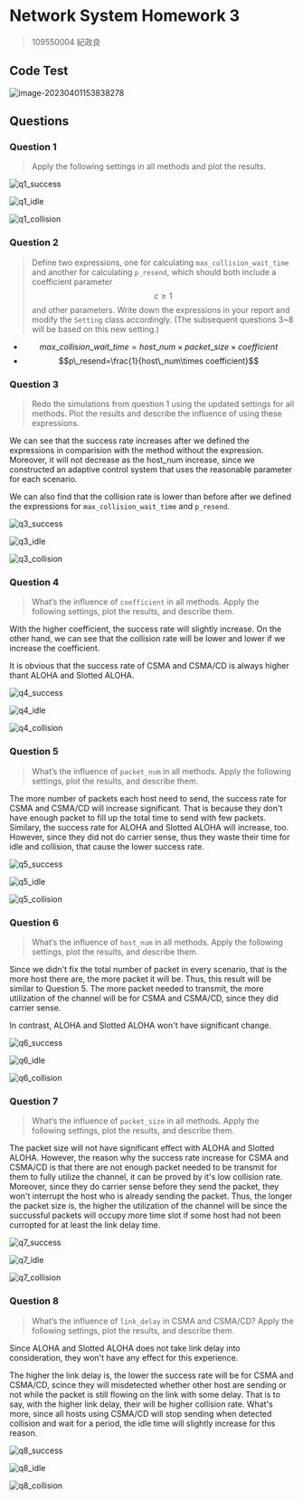 # Network System Homework 3

> 109550004 紀政良

## Code Test


![image-20230401153838278](./assets/question0.png)

## Questions

### Question 1

>   Apply the following settings in all methods and plot the results.

![q1_success](./results/q1_success.png)

![q1_idle](./results/q1_idle.png)

![q1_collision](./results/q1_collision.png)


### Question 2

>   Define two expressions, one for calculating `max_collision_wait_time` and another for calculating `p_resend`, which should both include a coefficient parameter $$c \geq 1$$ and other parameters. Write down the expressions in your report and modify the `Setting` class accordingly. (The subsequent questions 3~8 will be based on this new setting.) 

-   $$max\_collision\_wait\_time=host\_num \times packet\_size \times coefficient$$
-   $$p\_resend=\frac{1}{host\_num\times coefficient}$$

### Question 3

>   Redo the simulations from question 1 using the updated settings for all methods. Plot the results and describe the influence of using these expressions.

We can see that the success rate increases after we defined the expressions in comparision with the method without the expression. Moreover, it will not decrease as the host_num increase, since we constructed an adaptive control system that uses the reasonable parameter for each scenario.

We can also find that the collision rate is lower than before after we defined the expressions for `max_collision_wait_time` and `p_resend`.


![q3_success](./results/q3_success.png)

![q3_idle](./results/q3_idle.png)

![q3_collision](./results/q3_collision.png)

### Question 4

>   What’s the influence of `coefficient` in all methods. Apply the following settings, plot the results, and describe them.

With the higher coefficient, the success rate will slightly increase. On the other hand, we can see that the collision rate will be lower and lower if we increase the coefficient.

It is obvious that the success rate of CSMA and CSMA/CD is always higher thant ALOHA and Slotted ALOHA.


![q4_success](./results/q4_success.png)

![q4_idle](./results/q4_idle.png)

![q4_collision](./results/q4_collision.png)

### Question 5

>   What’s the influence of `packet_num` in all methods. Apply the following settings, plot the results, and describe them.

The more number of packets each host need to send, the success rate for CSMA and CSMA/CD will increase significant. That is because they don't have enough packet to fill up the total time to send with few packets. Similary, the success rate for ALOHA and Slotted ALOHA will increase, too. However, since they did not do carrier sense, thus they waste their time for idle and collision, that cause the lower success rate.


![q5_success](./results/q5_success.png)

![q5_idle](./results/q5_idle.png)

![q5_collision](./results/q5_collision.png)

### Question 6

>   What’s the influence of `host_num` in all methods. Apply the following settings, plot the results, and describe them.

Since we didn't fix the total number of packet in every scenario, that is the more host there are, the more packet it will be. Thus, this result will be similar to Question 5. The more packet needed to transmit, the more utilization of the channel will be for CSMA and CSMA/CD, since they did carrier sense.

In contrast, ALOHA and Slotted ALOHA won't have significant change.


![q6_success](./results/q6_success.png)

![q6_idle](./results/q6_idle.png)

![q6_collision](./results/q6_collision.png)

### Question 7

>   What’s the influence of `packet_size` in all methods. Apply the following settings, plot the results, and describe them.

The packet size will not have significant effect with ALOHA and Slotted ALOHA. However, the reason why the success rate increase for CSMA and CSMA/CD is that there are not enough packet needed to be transmit for them to fully utilize the channel, it can be proved by it's low collision rate. Moreover, since they do carrier sense before they send the packet, they won't interrupt the host who is already sending the packet. Thus, the longer the packet size is, the higher the utilization of the channel will be since the succussful packets will occupy more time slot if some host had not been curropted for at least the link delay time.


![q7_success](./results/q7_success.png)

![q7_idle](./results/q7_idle.png)

![q7_collision](./results/q7_collision.png)

### Question 8

>   What’s the influence of `link_delay` in CSMA and CSMA/CD? Apply the following settings, plot the results, and describe them.

Since ALOHA and Slotted ALOHA does not take link delay into consideration, they won't have any effect for this experience.

The higher the link delay is, the lower the success rate will be for CSMA and CSMA/CD, scince they will misdetected whether other host are sending or not while the packet is still flowing on the link with some delay. That is to say, with the higher link delay, their will be higher collision rate. What's more, since all hosts using CSMA/CD will stop sending when detected collision and wait for a period, the idle time will slightly increase for this reason.


![q8_success](./results/q8_success.png)

![q8_idle](./results/q8_idle.png)

![q8_collision](./results/q8_collision.png)

